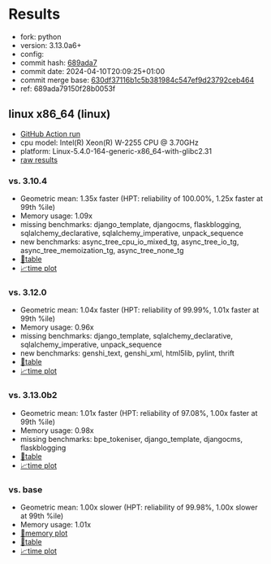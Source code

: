 # Results

- fork: python
- version: 3.13.0a6+
- config: 
- commit hash: [689ada7](https://github.com/python/cpython/commit/689ada7)
- commit date: 2024-04-10T20:09:25+01:00
- commit merge base: [630df37116b1c5b381984c547ef9d23792ceb464](https://github.com/python/cpython/commit/630df37116b1c5b381984c547ef9d23792ceb464)
- ref: 689ada79150f28b0053f

## linux x86_64 (linux)

- [GitHub Action run](https://github.com/faster-cpython/benchmarking/actions/runs/8656172978)
- cpu model: Intel(R) Xeon(R) W-2255 CPU @ 3.70GHz
- platform: Linux-5.4.0-164-generic-x86_64-with-glibc2.31
- [raw results](bm-20240410-linux-x86_64-python-689ada79150f28b0053f-3.13.0a6%2B-689ada7.json)

### vs. 3.10.4

- Geometric mean: 1.35x faster (HPT: reliability of 100.00%, 1.25x faster at 99th %ile)
- Memory usage: 1.09x
- missing benchmarks: django_template, djangocms, flaskblogging, sqlalchemy_declarative, sqlalchemy_imperative, unpack_sequence
- new benchmarks: async_tree_cpu_io_mixed_tg, async_tree_io_tg, async_tree_memoization_tg, async_tree_none_tg
- [📄table](bm-20240410-linux-x86_64-python-689ada79150f28b0053f-3.13.0a6%2B-689ada7-vs-3.10.4.md)
- [📈time plot](bm-20240410-linux-x86_64-python-689ada79150f28b0053f-3.13.0a6%2B-689ada7-vs-3.10.4.svg)

### vs. 3.12.0

- Geometric mean: 1.04x faster (HPT: reliability of 99.99%, 1.01x faster at 99th %ile)
- Memory usage: 0.96x
- missing benchmarks: django_template, sqlalchemy_declarative, sqlalchemy_imperative, unpack_sequence
- new benchmarks: genshi_text, genshi_xml, html5lib, pylint, thrift
- [📄table](bm-20240410-linux-x86_64-python-689ada79150f28b0053f-3.13.0a6%2B-689ada7-vs-3.12.0.md)
- [📈time plot](bm-20240410-linux-x86_64-python-689ada79150f28b0053f-3.13.0a6%2B-689ada7-vs-3.12.0.svg)

### vs. 3.13.0b2

- Geometric mean: 1.01x faster (HPT: reliability of 97.08%, 1.00x faster at 99th %ile)
- Memory usage: 0.98x
- missing benchmarks: bpe_tokeniser, django_template, djangocms, flaskblogging
- [📄table](bm-20240410-linux-x86_64-python-689ada79150f28b0053f-3.13.0a6%2B-689ada7-vs-3.13.0b2.md)
- [📈time plot](bm-20240410-linux-x86_64-python-689ada79150f28b0053f-3.13.0a6%2B-689ada7-vs-3.13.0b2.svg)

### vs. base

- Geometric mean: 1.00x slower (HPT: reliability of 99.98%, 1.00x slower at 99th %ile)
- Memory usage: 1.01x
- [🧠memory plot](bm-20240410-linux-x86_64-python-689ada79150f28b0053f-3.13.0a6%2B-689ada7-vs-base-mem.svg)
- [📄table](bm-20240410-linux-x86_64-python-689ada79150f28b0053f-3.13.0a6%2B-689ada7-vs-base.md)
- [📈time plot](bm-20240410-linux-x86_64-python-689ada79150f28b0053f-3.13.0a6%2B-689ada7-vs-base.svg)

